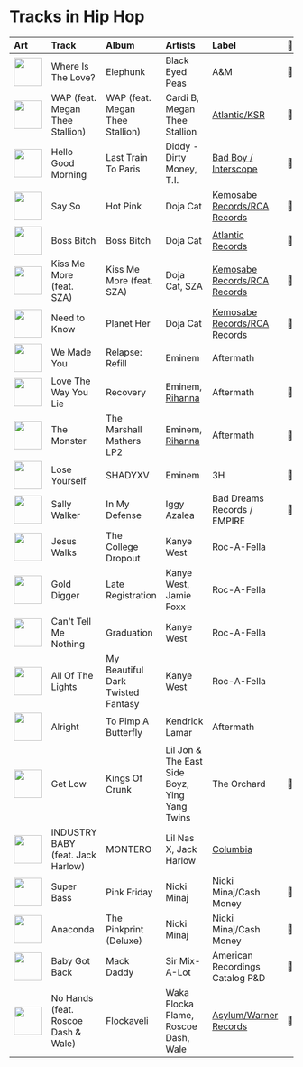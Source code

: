 # Tracks in Hip Hop

| Art                                                                                              | Track                               | Album                             | Artists                                       | Label                                                         | 💚   | 🔗                                                          |
|:-------------------------------------------------------------------------------------------------|:------------------------------------|:----------------------------------|:----------------------------------------------|:--------------------------------------------------------------|:----|:-----------------------------------------------------------|
| <img src="https://i.scdn.co/image/ab67616d0000b27329a42ba069a854c9078377b4" alt="" width="50" /> | Where Is The Love?                  | Elephunk                          | Black Eyed Peas                               | A&M                                                           | 💚   | [🔗](https://open.spotify.com/track/0xmjwnQ3FNE6HuWCt2nHdZ) |
| <img src="https://i.scdn.co/image/ab67616d0000b273c450c89d3eb750d3535b0a0c" alt="" width="50" /> | WAP (feat. Megan Thee Stallion)     | WAP (feat. Megan Thee Stallion)   | Cardi B, Megan Thee Stallion                  | [Atlantic/KSR](../labels/ksr.md)                              | 💚   | [🔗](https://open.spotify.com/track/4Oun2ylbjFKMPTiaSbbCih) |
| <img src="https://i.scdn.co/image/ab67616d0000b2730b1cfc3df4d9d5d4cbce9208" alt="" width="50" /> | Hello Good Morning                  | Last Train To Paris               | Diddy - Dirty Money, T.I.                     | [Bad Boy / Interscope](../labels/bad_boy_records.md)          | 💚   | [🔗](https://open.spotify.com/track/7yzSijmAyOMBcHrK6Tfsoe) |
| <img src="https://i.scdn.co/image/ab67616d0000b27382b243023b937fd579a35533" alt="" width="50" /> | Say So                              | Hot Pink                          | Doja Cat                                      | [Kemosabe Records/RCA Records](../labels/kemosabe_records.md) | 💚   | [🔗](https://open.spotify.com/track/3Dv1eDb0MEgF93GpLXlucZ) |
| <img src="https://i.scdn.co/image/ab67616d0000b27310356a0e81371e6644cb1371" alt="" width="50" /> | Boss Bitch                          | Boss Bitch                        | Doja Cat                                      | [Atlantic Records](../labels/atlantic_records.md)             | 💚   | [🔗](https://open.spotify.com/track/78qd8dvwea0Gosb6Fe6j3k) |
| <img src="https://i.scdn.co/image/ab67616d0000b273908280d9807127e185b71d56" alt="" width="50" /> | Kiss Me More (feat. SZA)            | Kiss Me More (feat. SZA)          | Doja Cat, SZA                                 | [Kemosabe Records/RCA Records](../labels/kemosabe_records.md) | 💚   | [🔗](https://open.spotify.com/track/748mdHapucXQri7IAO8yFK) |
| <img src="https://i.scdn.co/image/ab67616d0000b2734df3245f26298a1579ecc321" alt="" width="50" /> | Need to Know                        | Planet Her                        | Doja Cat                                      | [Kemosabe Records/RCA Records](../labels/kemosabe_records.md) | 💚   | [🔗](https://open.spotify.com/track/3Vi5XqYrmQgOYBajMWSvCi) |
| <img src="https://i.scdn.co/image/ab67616d0000b273506c4cc93e5a6234164125e1" alt="" width="50" /> | We Made You                         | Relapse: Refill                   | Eminem                                        | Aftermath                                                     |     | [🔗](https://open.spotify.com/track/4UMTp91LHhvW33ol9ZQH0Q) |
| <img src="https://i.scdn.co/image/ab67616d0000b273c08d5fa5c0f1a834acef5100" alt="" width="50" /> | Love The Way You Lie                | Recovery                          | Eminem, [Rihanna](../artists/rihanna.md)      | Aftermath                                                     | 💚   | [🔗](https://open.spotify.com/track/15JINEqzVMv3SvJTAXAKED) |
| <img src="https://i.scdn.co/image/ab67616d0000b27357195dfe8926f713b21d6cac" alt="" width="50" /> | The Monster                         | The Marshall Mathers LP2          | Eminem, [Rihanna](../artists/rihanna.md)      | Aftermath                                                     | 💚   | [🔗](https://open.spotify.com/track/48RrDBpOSSl1aLVCalGl5C) |
| <img src="https://i.scdn.co/image/ab67616d0000b27331aafa752187cb0284307200" alt="" width="50" /> | Lose Yourself                       | SHADYXV                           | Eminem                                        | 3H                                                            | 💚   | [🔗](https://open.spotify.com/track/77Ft1RJngppZlq59B6uP0z) |
| <img src="https://i.scdn.co/image/ab67616d0000b273fc26c1e9b1cc4ecd87e9ddef" alt="" width="50" /> | Sally Walker                        | In My Defense                     | Iggy Azalea                                   | Bad Dreams Records / EMPIRE                                   | 💚   | [🔗](https://open.spotify.com/track/1bPoQ1zaUWZmiYrckwfulU) |
| <img src="https://i.scdn.co/image/ab67616d0000b27325b055377757b3cdd6f26b78" alt="" width="50" /> | Jesus Walks                         | The College Dropout               | Kanye West                                    | Roc-A-Fella                                                   |     | [🔗](https://open.spotify.com/track/5g1vtHqi9uV7xtYeCcFOBx) |
| <img src="https://i.scdn.co/image/ab67616d0000b273428d2255141c2119409a31b2" alt="" width="50" /> | Gold Digger                         | Late Registration                 | Kanye West, Jamie Foxx                        | Roc-A-Fella                                                   |     | [🔗](https://open.spotify.com/track/1PS1QMdUqOal0ai3Gt7sDQ) |
| <img src="https://i.scdn.co/image/ab67616d0000b27326f7f19c7f0381e56156c94a" alt="" width="50" /> | Can't Tell Me Nothing               | Graduation                        | Kanye West                                    | Roc-A-Fella                                                   |     | [🔗](https://open.spotify.com/track/0mEdbdeRFQwBhN4xfyIeUM) |
| <img src="https://i.scdn.co/image/ab67616d0000b273d9194aa18fa4c9362b47464f" alt="" width="50" /> | All Of The Lights                   | My Beautiful Dark Twisted Fantasy | Kanye West                                    | Roc-A-Fella                                                   |     | [🔗](https://open.spotify.com/track/22L7bfCiAkJo5xGSQgmiIO) |
| <img src="https://i.scdn.co/image/ab67616d0000b273cdb645498cd3d8a2db4d05e1" alt="" width="50" /> | Alright                             | To Pimp A Butterfly               | Kendrick Lamar                                | Aftermath                                                     |     | [🔗](https://open.spotify.com/track/3iVcZ5G6tvkXZkZKlMpIUs) |
| <img src="https://i.scdn.co/image/ab67616d0000b2733ba0e7112f965bfda72b1c5b" alt="" width="50" /> | Get Low                             | Kings Of Crunk                    | Lil Jon & The East Side Boyz, Ying Yang Twins | The Orchard                                                   | 💚   | [🔗](https://open.spotify.com/track/0r2Bul2NuCViraT2zX1l5j) |
| <img src="https://i.scdn.co/image/ab67616d0000b273be82673b5f79d9658ec0a9fd" alt="" width="50" /> | INDUSTRY BABY (feat. Jack Harlow)   | MONTERO                           | Lil Nas X, Jack Harlow                        | [Columbia](../labels/columbia.md)                             |     | [🔗](https://open.spotify.com/track/5Z9KJZvQzH6PFmb8SNkxuk) |
| <img src="https://i.scdn.co/image/ab67616d0000b27343f15453faa4973061411a79" alt="" width="50" /> | Super Bass                          | Pink Friday                       | Nicki Minaj                                   | Nicki Minaj/Cash Money                                        | 💚   | [🔗](https://open.spotify.com/track/2jSwKQBouf0brIcxGfA9CZ) |
| <img src="https://i.scdn.co/image/ab67616d0000b2730f79d1616e3b02368d41f458" alt="" width="50" /> | Anaconda                            | The Pinkprint (Deluxe)            | Nicki Minaj                                   | Nicki Minaj/Cash Money                                        | 💚   | [🔗](https://open.spotify.com/track/794F99D5BQHS5ZGRXAs7I5) |
| <img src="https://i.scdn.co/image/ab67616d0000b273f82c7e4376cf8267fb396b7d" alt="" width="50" /> | Baby Got Back                       | Mack Daddy                        | Sir Mix-A-Lot                                 | American Recordings Catalog P&D                               | 💚   | [🔗](https://open.spotify.com/track/1SAkL1mYNJlaqnBQxVZrRl) |
| <img src="https://i.scdn.co/image/fade577145599daff924bb7b28386a84f67bd1db" alt="" width="50" /> | No Hands (feat. Roscoe Dash & Wale) | Flockaveli                        | Waka Flocka Flame, Roscoe Dash, Wale          | [Asylum/Warner Records](../labels/asylum.md)                  | 💚   | [🔗](https://open.spotify.com/track/03tqyYWC9Um2ZqU0ZN849H) |
